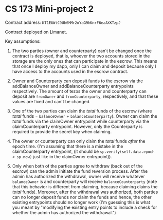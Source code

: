 # CS 173 Mini-project 2

Contract address: `KT1EUWtC9Uh6MMr2oYaG9hKnrF6eaAXKTzpJ`

Contract deployed on Limanet.

Key assumptions:


1. The two parties (owner and counterparty) can't be changed once the contract is deployed, that is, whoever the two accounts stored in the storage are the only ones that can participate in the escrow. This means that once I deploy my dapp, only I can claim and deposit because only I have access to the accounts used in the escrow contract.

2. Owner and Counterparty can deposit funds to the escrow via the addBalanceOwner and addBalanceCounterparty entrypoints respectively. The amount of tezos the owner and counterparty can deposit are `fromOwner` and `fromCounterparty`, respectively, and that these values are fixed and can't be changed.

3. One of the two parties can claim the _total_ funds of the escrow (where _total_ funds = `balanceOwner` + `balanceCounterparty`). Owner can claim the _total_ funds via the claimOwner entrypoint while counterparty via the claimCounterparty entrypoint. However, only the Counterparty is required to provide the secret key when claiming.

4. The owner or counterparty can only claim the _total_ funds _after_ the epoch time. (I'm assuming that there is a mistake in the claimCounterparty entrypoint, (it should be `sp.verify(self.data.epoch < sp.now)` just like in the claimOwner entrypoint)).

5. Only when both of the parties agree to withdraw (back out of the escrow) can the admin initiate the fund reversion process. After the admin has authorized the withdrawal, owner will receive whatever `balanceOwner` is and counterparty will receive `balanceCounterparty` (note that this behavior is different from claiming, because claiming claims the _total_ funds). Moreover, after the withdrawal was authorized, both parties can no longer deposit funds nor claim the funds and hence, the other existing entrypoints should no longer work (I'm guessing this is what you meant by "modifying the existing entry points to include a check for whether the admin has authorized the withdrawal.")

